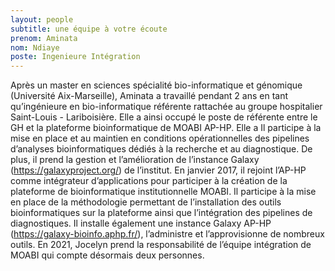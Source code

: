 ```yaml
---
layout: people
subtitle: une équipe à votre écoute
prenom: Aminata
nom: Ndiaye
poste: Ingenieure Intégration
---
```


Après un master en sciences spécialité bio-informatique et génomique (Université Aix-Marseille), 
Aminata a travaillé pendant 2 ans en tant qu’ingénieure en bio-informatique référente rattachée au 
groupe hospitalier Saint-Louis - Lariboisière. Elle a ainsi occupé le poste de référente entre le GH et 
la plateforme bioinformatique de MOABI AP-HP. Elle a Il participe à la mise en place et au maintien 
en conditions opérationnelles des pipelines d’analyses bioinformatiques dédiés à la recherche et au 
diagnostique. De plus, il prend la gestion et l’amélioration de l’instance Galaxy (https://galaxyproject.org/) 
de l’institut. En janvier 2017, il rejoint l’AP-HP comme intégrateur d’applications pour participer à la création de 
la plateforme de bioinformatique institutionnelle MOABI. Il participe à la mise en place de la méthodologie permettant de 
l’installation des outils bioinformatiques sur la plateforme ainsi que l’intégration des pipelines 
de diagnostiques. Il installe également une instance Galaxy AP-HP (https://galaxy-bioinfo.aphp.fr/), 
l’administre et l’approvisionne de nombreux outils. En 2021, Jocelyn prend la responsabilité de l’équipe intégration de 
MOABI qui compte désormais deux personnes.
